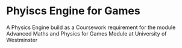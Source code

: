 # Phyiscs Engine for Games
A Physics Engine build as a Coursework requirement for the module Advanced Maths and Physics for Games Module at University of Westminster
